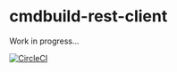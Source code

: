 # cmdbuild-rest-client
Work in progress...

[![CircleCI](https://circleci.com/gh/rsilva4/cmdbuild-rest-client/tree/master.svg?style=svg)](https://circleci.com/gh/rsilva4/cmdbuild-rest-client/tree/master)
